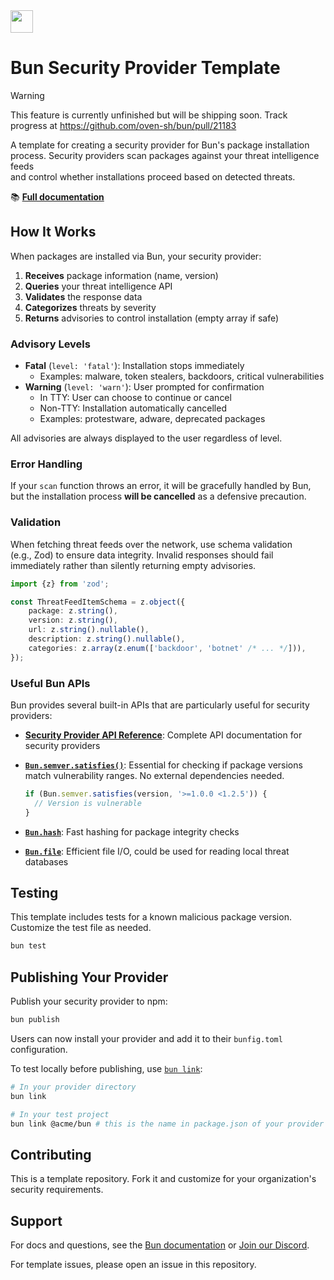 <img src="https://bun.com/logo.png" height="36" />

# Bun Security Provider Template

> [!WARNING]
> This feature is currently unfinished but will be shipping soon. Track progress at https://github.com/oven-sh/bun/pull/21183

A template for creating a security provider for Bun's package installation
process. Security providers scan packages against your threat intelligence feeds  
and control whether installations proceed based on detected threats.

📚 [**Full documentation**](https://bun.com/docs/install/security)

## How It Works

When packages are installed via Bun, your security provider:

1. **Receives** package information (name, version)
2. **Queries** your threat intelligence API
3. **Validates** the response data
4. **Categorizes** threats by severity
5. **Returns** advisories to control installation (empty array if safe)

### Advisory Levels

- **Fatal** (`level: 'fatal'`): Installation stops immediately
  - Examples: malware, token stealers, backdoors, critical vulnerabilities
- **Warning** (`level: 'warn'`): User prompted for confirmation
  - In TTY: User can choose to continue or cancel
  - Non-TTY: Installation automatically cancelled
  - Examples: protestware, adware, deprecated packages

All advisories are always displayed to the user regardless of level.

### Error Handling

If your `scan` function throws an error, it will be gracefully handled by Bun, but the installation process **will be cancelled** as a defensive precaution.

### Validation

When fetching threat feeds over the network, use schema validation  
(e.g., Zod) to ensure data integrity. Invalid responses should fail immediately
rather than silently returning empty advisories.

```typescript
import {z} from 'zod';

const ThreatFeedItemSchema = z.object({
	package: z.string(),
	version: z.string(),
	url: z.string().nullable(),
	description: z.string().nullable(),
	categories: z.array(z.enum(['backdoor', 'botnet' /* ... */])),
});
```

### Useful Bun APIs

Bun provides several built-in APIs that are particularly useful for security providers:

- [**Security Provider API Reference**](https://bun.com/reference/bun/Security): Complete API documentation for security providers
- [**`Bun.semver.satisfies()`**](https://bun.com/docs/api/semver): Essential for checking if package versions match vulnerability ranges. No external dependencies needed.

  ```typescript
  if (Bun.semver.satisfies(version, '>=1.0.0 <1.2.5')) {
  	// Version is vulnerable
  }
  ```

- [**`Bun.hash`**](https://bun.com/docs/api/hashing#bun-hash): Fast hashing for package integrity checks
- [**`Bun.file`**](https://bun.com/docs/api/file-io): Efficient file I/O, could be used for reading local threat databases

## Testing

This template includes tests for a known malicious package version.
Customize the test file as needed.

```bash
bun test
```

## Publishing Your Provider

Publish your security provider to npm:

```bash
bun publish
```

Users can now install your provider and add it to their `bunfig.toml` configuration.

To test locally before publishing, use [`bun link`](https://bun.sh/docs/cli/link):

```bash
# In your provider directory
bun link

# In your test project
bun link @acme/bun # this is the name in package.json of your provider
```

## Contributing

This is a template repository. Fork it and customize for your organization's
security requirements.

## Support

For docs and questions, see the [Bun documentation](https://bun.com/docs/install/security) or [Join our Discord](https://bun.com/discord).

For template issues, please open an issue in this repository.
